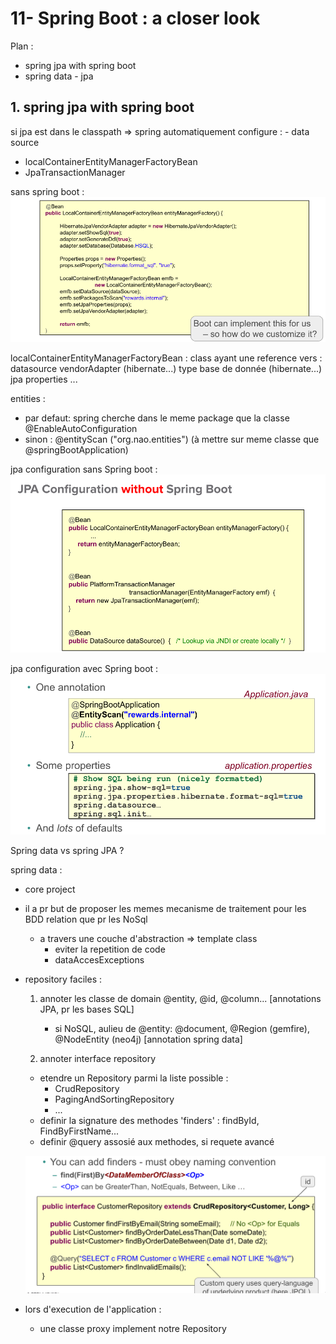 # 11- Spring Boot : a closer look

Plan :
- spring jpa with spring boot
- spring data - jpa


## 1. spring jpa with spring boot

si jpa est dans le classpath
    => spring automatiquement configure :
        - data source
- localContainerEntityManagerFactoryBean
- JpaTransactionManager

sans spring boot :
![img_18.png](img_18.png)

localContainerEntityManagerFactoryBean :
    class ayant une reference vers : 
        datasource
        vendorAdapter (hibernate...)
        type base de donnée  (hibernate...)
        jpa properties ...


entities :
- par defaut: spring cherche dans le meme package que la classe @EnableAutoConfiguration
- sinon : @entityScan ("org.nao.entities") (à mettre sur meme classe que @springBootApplication)


jpa configuration sans Spring boot :
![img_19.png](img_19.png)

jpa configuration avec Spring boot :
![img_20.png](img_20.png)


Spring data vs spring JPA ?

spring data :
- core project
- il a pr but de proposer les memes mecanisme de traitement pour les BDD relation que pr les NoSql
  - a travers une couche d'abstraction => template class
    - eviter la repetition de code
    - dataAccesExceptions
- repository faciles :
  1. annoter les classe de domain @entity, @id, @column... [annotations JPA, pr les bases SQL]
     - si NoSQL, aulieu de @entity: @document, @Region (gemfire), @NodeEntity (neo4j) [annotation spring data]

  2. annoter interface repository
    - etendre un Repository parmi la liste possible :
      - CrudRepository
      - PagingAndSortingRepository
      - ...
    - definir la signature des methodes 'finders' : findById, FindByFirstName...
    - definir @query assosié aux methodes, si requete avancé

  ![img_21.png](img_21.png)

- lors d'execution de l'application :
    - une classe proxy implement notre Repository
